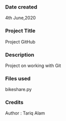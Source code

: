 ### Date created
4th June,2020

### Project Title
Project GitHub

### Description
Project on working with Git

### Files used
bikeshare.py

### Credits
Author : Tariq Alam

